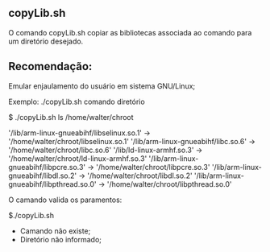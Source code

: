 ## copyLib.sh

O comando copyLib.sh copiar as bibliotecas associada ao comando para um diretório desejado.

## Recomendação:
Emular enjaulamento do usuário em sistema GNU/Linux; 


Exemplo: ./copyLib.sh comando diretório

$ ./copyLib.sh ls /home/walter/chroot

'/lib/arm-linux-gnueabihf/libselinux.so.1' -> '/home/walter/chroot/libselinux.so.1'
'/lib/arm-linux-gnueabihf/libc.so.6' -> '/home/walter/chroot/libc.so.6'
'/lib/ld-linux-armhf.so.3' -> '/home/walter/chroot/ld-linux-armhf.so.3'
'/lib/arm-linux-gnueabihf/libpcre.so.3' -> '/home/walter/chroot/libpcre.so.3'
'/lib/arm-linux-gnueabihf/libdl.so.2' -> '/home/walter/chroot/libdl.so.2'
'/lib/arm-linux-gnueabihf/libpthread.so.0' -> '/home/walter/chroot/libpthread.so.0'

O camando valida os paramentos:

$./copyLib.sh
+ Camando não existe;
+ Diretório não informado;


